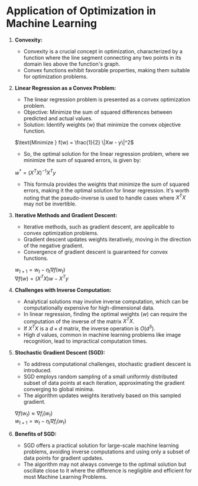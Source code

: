 # Application of Optimization in Machine Learning  

1. **Convexity:**
   - Convexity is a crucial concept in optimization, characterized by a function where the line segment connecting any two points in its domain lies above the function's graph.
   - Convex functions exhibit favorable properties, making them suitable for optimization problems.

2. **Linear Regression as a Convex Problem:**
   - The linear regression problem is presented as a convex optimization problem.
   - Objective: Minimize the sum of squared differences between predicted and actual values.
   - Solution: Identify weights (w) that minimize the convex objective function.

   $\text{Minimize } f(w) = \frac{1}{2} \|Xw - y\|^2$  
   
   - So, the optimal solution for the linear regression problem, where we minimize the sum of squared errors, is given by:  

    $w^{*} = (X^T X)^{-1} X^T y$

    - This formula provides the weights that minimize the sum of squared errors, making it the optimal solution for linear regression. It's worth noting that the pseudo-inverse is used to handle cases where $X^T X$ may not be invertible.

3. **Iterative Methods and Gradient Descent:**
   - Iterative methods, such as gradient descent, are applicable to convex optimization problems.
   - Gradient descent updates weights iteratively, moving in the direction of the negative gradient.
   - Convergence of gradient descent is guaranteed for convex functions.

   $w_{t+1} = w_t - \eta_t \nabla f(w_t)$   
   $\nabla f(w) = (X^TX)w - X^Ty$

4. **Challenges with Inverse Computation:**
   - Analytical solutions may involve inverse computation, which can be computationally expensive for high-dimensional data.
   - In linear regression, finding the optimal weights ($w$) can require the computation of the inverse of the matrix $X^TX$.
   - If $X^TX$ is a $d \times d$ matrix, the inverse operation is $O(d^3)$.
   - High $d$ values, common in machine learning problems like image recognition, lead to impractical computation times.

5. **Stochastic Gradient Descent (SGD):**
   - To address computational challenges, stochastic gradient descent is introduced.
   - SGD employs random sampling of a small uniformly distributed subset of data points at each iteration, approximating the gradient converging to global minima.
   - The algorithm updates weights iteratively based on this sampled gradient.

   $\nabla f(w_t) \approx \nabla f_i(w_t)$    
   $w_{t+1} = w_t - \eta_t \nabla f_i(w_t)$

6. **Benefits of SGD:**
   - SGD offers a practical solution for large-scale machine learning problems, avoiding inverse computations and using only a subset of data points for gradient updates.
   - The algorithm may not always converge to the optimal solution but oscillate close to it where the difference is negligible and efficient for most Machine Learning Problems.